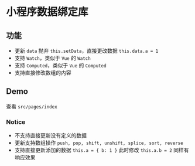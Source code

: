 # 小程序数据绑定库

## 功能

- 更新 `data` 抛弃 `this.setData`，直接更改数据 `this.data.a = 1`
- 支持 `Watch`，类似于 `Vue` 的 `Watch`
- 支持 `Computed`，类似于 `Vue` 的 `Computed`
- 支持直接修改数组的内容

## Demo

查看 `src/pages/index`

### Notice

- 不支持直接更新没有定义的数据
- 更新支持数组操作 `push, pop, shift, unshift, splice, sort, reverse`
- 支持直接更新添加的数据 `this.a = { b: 1 }` 此时修改 `this.a.b = 2` 同样有响应效果
